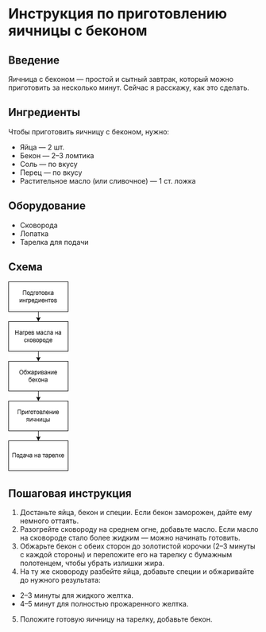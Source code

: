 # Инструкция по приготовлению яичницы с беконом

## Введение
Яичница с беконом — простой и сытный завтрак, который можно приготовить за несколько минут. Сейчас я расскажу, как это сделать.

## Ингредиенты
Чтобы приготовить яичницу с беконом, нужно:
- Яйца — 2 шт.
- Бекон — 2–3 ломтика
- Соль — по вкусу
- Перец — по вкусу
- Растительное масло (или сливочное) — 1 ст. ложка

## Оборудование
- Сковорода
- Лопатка
- Тарелка для подачи

## Схема
![Схема приготовления завтрака](breakfast-scheme.drawio.png)

## Пошаговая инструкция

1. Достаньте яйца, бекон и специи. Если бекон заморожен, дайте ему немного оттаять.
2. Разогрейте сковороду на среднем огне, добавьте масло. Если масло на сковороде стало более жидким — можно начинать готовить.
3. Обжарьте бекон с обеих сторон до золотистой корочки (2–3 минуты с каждой стороны) и переложите его на тарелку с бумажным полотенцем, чтобы убрать излишки жира.
4. На ту же сковороду разбейте яйца, добавьте специи и обжаривайте до нужного результата:
- 2–3 минуты для жидкого желтка.
- 4–5 минут для полностью прожаренного желтка.
5. Положите готовую яичницу на тарелку, добавьте бекон.
